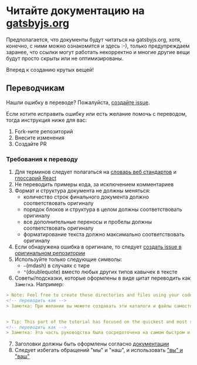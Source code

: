 # Читайте документацию на [gatsbyjs.org](https://www.gatsbyjs.org/docs)

Предполагается, что документы будут читаться на gatsbyjs.org, хотя, конечно, с ними можно ознакомится и здесь
:-), только предупреждаем заранее, что ссылки могут работать некорректно и многие другие вещи будут просто скрыты или
не оптимизированы.

Вперед к созданию крутых вещей!

## Переводчикам

Нашли ошибку в переводе? Пожалуйста, [создайте issue](https://github.com/gatsbyjs/gatsby-ru/issues/new).

Если хотите исправить ошибку или есть желание помочь с переводом, тогда инструкция ниже для вас:

1. Fork-ните репозиторий
2. Внесите изменения
3. Создайте PR

### Требования к переводу

1. Для терминов следует полагаться на [словарь веб стандартов](https://github.com/web-standards-ru/dictionary) и [глоссарий React](https://github.com/reactjs/ru.reactjs.org/blob/master/TRANSLATION.md#соглашение-по-переводу-глоссарий)
2. Не переводить примеры кода, за исключением комментариев
3. Формат и структура документа не должны меняться:
   - количество строк финального документа должно соответствовать оригиналу
   - порядок блоков и структура в целом должны соответствовать оригиналу
   - все дополнительные переносы и пробелы должны соответствовать оригиналу
   - форматирование текста должно максимально соответствовать оригиналу
4. Если обнаружена ошибка в оригинале, то следует [создать issue в оригинальном репозитории](https://github.com/gatsbyjs/gatsby/issues/new?template=bug_report.md)
5. Используйте только следующие символы:
   - `―`(mdash) в случаях с тире
   - `"`(doublequote) вместо любых других типов кавычек в тексте
6. Советы/подсказки, которые оформлены в виде цитат переводить как `Заметка`. Например:

```md
> Note: Feel free to create these directories and files using your code editor, if you'd prefer.
<!-- переводить как -->
> Заметка: При желании вы можете создавать эти каталоги и файлы самостоятельно или с помощью редактора.


> Tip: This part of the tutorial has focused on the quickest and most straightforward way to get...
<!-- переводить как -->
> Заметка: Эта часть руководства была сосредоточена на самом быстром и простом способе получить...
```
7. Заголовки должны быть оформлены согласно [документации](https://www.gatsbyjs.org/contributing/gatsby-style-guide/#format-titles-and-headers)
8. Следует избегать обращений "мы" и "наш", и использовать ["вы" и "ваш"](https://www.gatsbyjs.org/contributing/gatsby-style-guide/#use-you-as-the-pronoun)
